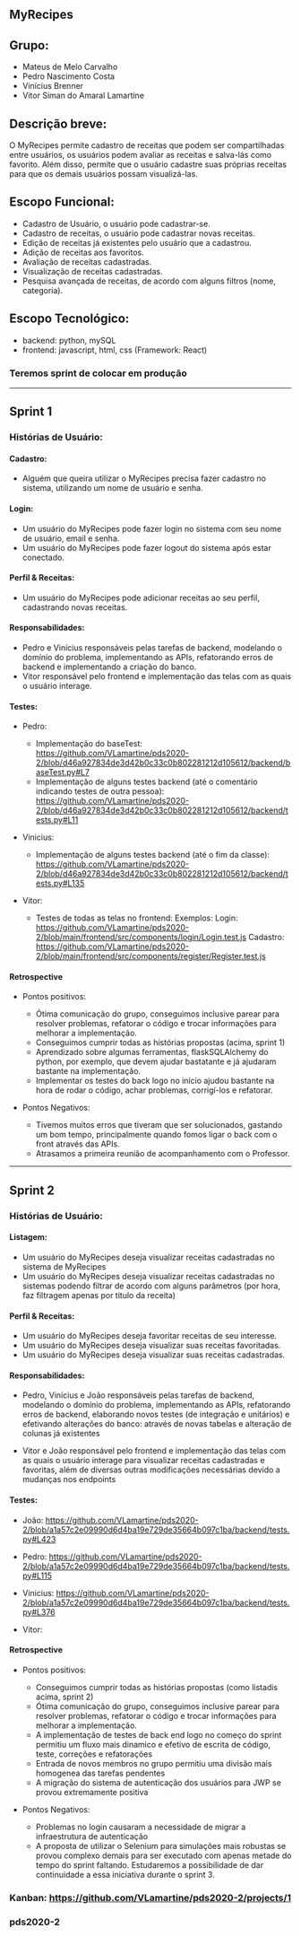 ## MyRecipes

## Grupo: 
- Mateus de Melo Carvalho
- Pedro Nascimento Costa
- Vinícius Brenner 
- Vitor Siman do Amaral Lamartine

## Descrição breve:
O MyRecipes permite cadastro de receitas que podem ser compartilhadas entre usuários, os usuários podem avaliar as receitas e salva-lás como favorito. Além disso, permite que o usuário cadastre suas próprias receitas para que os demais usuários possam visualizá-las. 

## Escopo Funcional:
- Cadastro de Usuário, o usuário pode cadastrar-se.
- Cadastro de receitas, o usuário pode cadastrar novas receitas.
- Edição de receitas já existentes pelo usuário que a cadastrou.
- Adição de receitas aos favoritos.
- Avaliação de receitas cadastradas.
- Visualização de receitas cadastradas.
- Pesquisa avançada de receitas, de acordo com alguns filtros (nome, categoria).

## Escopo Tecnológico:
- backend: python, mySQL
- frontend: javascript, html, css (Framework: React)

### Teremos sprint de colocar em produção

-------------------------------------------------------------------------------------------------------------------------

## Sprint 1

### Histórias de Usuário:

#### Cadastro:
- Alguém que queira utilizar o MyRecipes precisa fazer cadastro no sistema, utilizando um nome de usuário e senha.

#### Login:
- Um usuário do MyRecipes pode fazer login no sistema com seu nome de usuário, email e senha.
- Um usuário do MyRecipes pode fazer logout do sistema após estar conectado.

#### Perfil & Receitas:
- Um usuário do MyRecipes pode adicionar receitas ao seu perfil, cadastrando novas receitas.

#### Responsabilidades:
- Pedro e Vinícius responsáveis pelas tarefas de backend, modelando o domínio do problema, implementando as APIs, refatorando erros de backend e implementando a criação do banco.
- Vitor responsável pelo frontend e implementação das telas com as quais o usuário interage.

#### Testes:
- Pedro:
  - Implementação do baseTest: https://github.com/VLamartine/pds2020-2/blob/d46a927834de3d42b0c33c0b802281212d105612/backend/baseTest.py#L7
  - Implementação de alguns testes backend (até o comentário indicando testes de outra pessoa): https://github.com/VLamartine/pds2020-2/blob/d46a927834de3d42b0c33c0b802281212d105612/backend/tests.py#L11

- Vinicius:
  - Implementação de alguns testes backend (até o fim da classe): https://github.com/VLamartine/pds2020-2/blob/d46a927834de3d42b0c33c0b802281212d105612/backend/tests.py#L135 

- Vitor:
  - Testes de todas as telas no frontend:
    Exemplos:
      Login: https://github.com/VLamartine/pds2020-2/blob/main/frontend/src/components/login/Login.test.js
      Cadastro: https://github.com/VLamartine/pds2020-2/blob/main/frontend/src/components/register/Register.test.js

#### Retrospective
- Pontos positivos:
  - Ótima comunicação do grupo, conseguimos inclusive parear para resolver problemas, refatorar o código e trocar informações para melhorar a implementação.
  - Conseguimos cumprir todas as histórias propostas (acima, sprint 1)
  - Aprendizado sobre algumas ferramentas, flaskSQLAlchemy do python, por exemplo, que devem ajudar bastatante e já ajudaram bastante na implementação.
  - Implementar os testes do back logo no início ajudou bastante na hora de rodar o código, achar problemas, corrigí-los e refatorar.
  
- Pontos Negativos:
  - Tivemos muitos erros que tiveram que ser solucionados, gastando um bom tempo, principalmente quando fomos ligar o back com o front através das APIs.
  - Atrasamos a primeira reunião de acompanhamento com o Professor.

-------------------------------------------------------------------------------------------------------------------------

## Sprint 2

### Histórias de Usuário:

#### Listagem:
- Um usuário do MyRecipes deseja visualizar receitas cadastradas no sistema de MyRecipes
- Um usuário do MyRecipes deseja visualizar receitas cadastradas no sistemas podendo filtrar de acordo com alguns parâmetros (por hora, faz filtragem apenas por titulo da receita)

#### Perfil & Receitas:
- Um usuário do MyRecipes deseja favoritar receitas de seu interesse.
- Um usuário do MyRecipes deseja visualizar suas receitas favoritadas.
- Um usuário do MyRecipes deseja visualizar suas receitas cadastradas.

#### Responsabilidades:
- Pedro, Vinícius e João responsáveis pelas tarefas de backend, modelando o domínio do problema, implementando as APIs, refatorando erros de backend, elaborando novos testes (de integração e unitários) e efetivando alterações do banco: através de novas tabelas e alteração de colunas já existentes

- Vitor e João responsável pelo frontend e implementação das telas com as quais o usuário interage para visualizar receitas cadastradas e favoritas, além de diversas outras modificações necessárias devido a mudanças nos endpoints

#### Testes:
- João: https://github.com/VLamartine/pds2020-2/blob/a1a57c2e09990d6d4ba19e729de35664b097c1ba/backend/tests.py#L423

- Pedro: https://github.com/VLamartine/pds2020-2/blob/a1a57c2e09990d6d4ba19e729de35664b097c1ba/backend/tests.py#L115

- Vinicius: https://github.com/VLamartine/pds2020-2/blob/a1a57c2e09990d6d4ba19e729de35664b097c1ba/backend/tests.py#L376

- Vitor:

#### Retrospective

- Pontos positivos:
  - Conseguimos cumprir todas as histórias propostas (como listadis acima, sprint 2)
  - Ótima comunicação do grupo, conseguimos inclusive parear para resolver problemas, refatorar o código e trocar informações para melhorar a implementação.
  - A implementação de testes de back end logo no começo do sprint permitiu um fluxo mais dinamico e efetivo de escrita de código, teste, correções e refatorações
  - Entrada de novos membros no grupo permitiu uma divisão mais homogenea das tarefas pendentes
  - A migração do sistema de autenticação dos usuários para JWP se provou extremamente positiva
  
- Pontos Negativos: 
  - Problemas no login causaram a necessidade de migrar a infraestrutura de autenticação
  - A proposta de utilizar o Selenium para simulações mais robustas se provou complexo demais para ser executado com apenas metade do tempo do sprint faltando. Estudaremos a possibilidade de dar continuidade a essa iniciativa durante o sprint 3.

### Kanban: https://github.com/VLamartine/pds2020-2/projects/1

### pds2020-2
